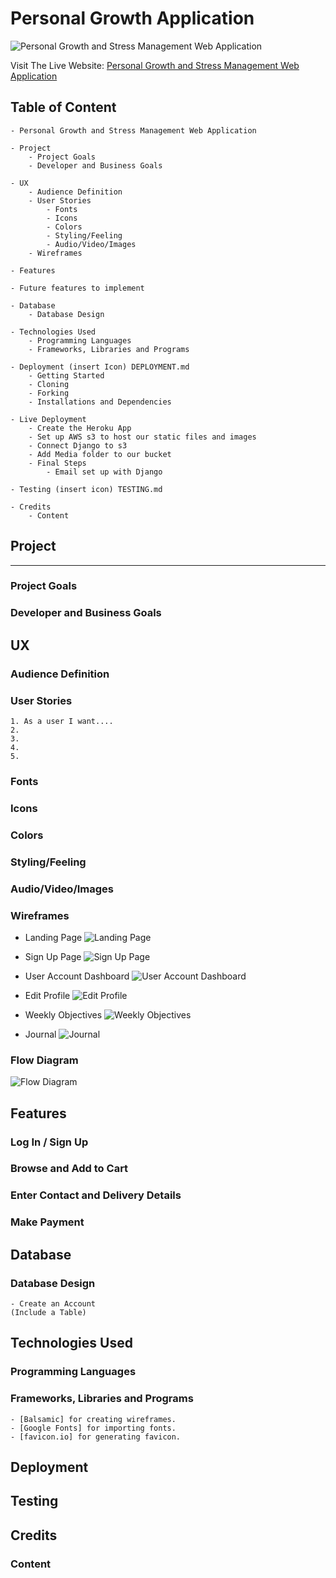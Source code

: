 # Personal Growth Application

![Personal Growth and Stress Management Web Application]()

Visit The Live Website: [Personal Growth and Stress Management Web Application]()

## Table of Content

    - Personal Growth and Stress Management Web Application

    - Project
        - Project Goals
        - Developer and Business Goals

    - UX
        - Audience Definition
        - User Stories
            - Fonts
            - Icons
            - Colors
            - Styling/Feeling
            - Audio/Video/Images
        - Wireframes

    - Features

    - Future features to implement

    - Database
        - Database Design

    - Technologies Used
        - Programming Languages
        - Frameworks, Libraries and Programs

    - Deployment (insert Icon) DEPLOYMENT.md
        - Getting Started
        - Cloning
        - Forking
        - Installations and Dependencies

    - Live Deployment
        - Create the Heroku App
        - Set up AWS s3 to host our static files and images
        - Connect Django to s3
        - Add Media folder to our bucket
        - Final Steps
            - Email set up with Django

    - Testing (insert icon) TESTING.md

    - Credits
        - Content

## Project

---

### Project Goals

### Developer and Business Goals

<!-- Insert back to table contents link -->

<!-- UX -->

## UX

### Audience Definition

### User Stories

    1. As a user I want....
    2.
    3.
    4.
    5.

### Fonts

### Icons

### Colors

### Styling/Feeling

### Audio/Video/Images

### Wireframes

-   Landing Page
    ![Landing Page](https://github.com/trevthedev777/Personal-Growth-App---PP4/blob/master/assets/readme_imgs/Design%20Images/Wireframes/Landing%20Page.png?raw=true)

-   Sign Up Page
    ![Sign Up Page](https://github.com/trevthedev777/Personal-Growth-App---PP4/blob/master/assets/readme_imgs/Design%20Images/Wireframes/Sign%20Up%20Page.png?raw=true)

-   User Account Dashboard
    ![User Account Dashboard](https://github.com/trevthedev777/Personal-Growth-App---PP4/blob/master/assets/readme_imgs/Design%20Images/Wireframes/User%20Account%20Dashboard.png?raw=true)

-   Edit Profile
    ![Edit Profile](https://github.com/trevthedev777/Personal-Growth-App---PP4/blob/master/assets/readme_imgs/Design%20Images/Wireframes/Edit%20Profile.png?raw=true)

-   Weekly Objectives
    ![Weekly Objectives](https://github.com/trevthedev777/Personal-Growth-App---PP4/blob/master/assets/readme_imgs/Design%20Images/Wireframes/Weekly%20Objectives.png?raw=true)

-   Journal
    ![Journal](https://github.com/trevthedev777/Personal-Growth-App---PP4/blob/master/assets/readme_imgs/Design%20Images/Wireframes/Journal%20.png?raw=true)

### Flow Diagram

![Flow Diagram](https://github.com/trevthedev777/Personal-Growth-App---PP4/blob/master/assets/readme_imgs/Design%20Images/Flow%20Diagram/Flow%20Diagram.png?raw=true)

<!-- Insert back to table contents link -->

<!--  Features -->

## Features

### Log In / Sign Up

### Browse and Add to Cart

### Enter Contact and Delivery Details

### Make Payment

<!-- Insert back to table contents link -->

<!-- Database -->

## Database

### Database Design

    - Create an Account
    (Include a Table)

<!-- Insert back to table contents link -->

<!-- Technologies Used -->

## Technologies Used

### Programming Languages

### Frameworks, Libraries and Programs

    - [Balsamic] for creating wireframes.
    - [Google Fonts] for importing fonts.
    - [favicon.io] for generating favicon.

<!-- Insert back to table contents link -->

<!-- Deployment -->

## Deployment

<!-- Insert back to table contents link -->

## Testing

<!-- Insert back to table contents link -->

## Credits

### Content

<!-- Insert back to table contents link -->
